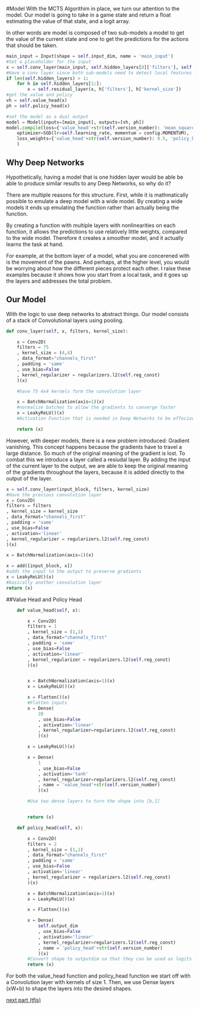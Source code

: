 #Model
With the MCTS Algorithim in place, we turn our attention to the model.
Our model is going to take in a game state and return a float estimating the value of that state, and a logit array.

In other words are model is composed of two sub-models a model to get the value of the current state and one to get the predictions for the actions that should be taken.

```python
main_input = Input(shape = self.input_dim, name = 'main_input')
#Set a placeholder for the input
x = self.conv_layer(main_input, self.hidden_layers[0]['filters'], self.hidden_layers[0]['kernel_size'])
#Have a conv layer since both sub-models need to detect local features for it to be successful
if len(self.hidden_layers) > 1:
	for h in self.hidden_layers[1:]:
		x = self.residual_layer(x, h['filters'], h['kernel_size'])
#get the value and policy
vh = self.value_head(x)
ph = self.policy_head(x)

#set the model as a dual output
model = Model(inputs=[main_input], outputs=[vh, ph])
model.compile(loss={'value_head'+str(self.version_number): 'mean_squared_error', 'policy_head'+str(self.version_number): softmax_cross_entropy_with_logits},
	optimizer=SGD(lr=self.learning_rate, momentum = config.MOMENTUM),	
	loss_weights={'value_head'+str(self.version_number): 0.5, 'policy_head'+str(self.version_number): 0.5}	
	)

```

## Why Deep Networks
Hypothetically, having a model that is one hidden layer would be able be able to produce similar results to any Deep Networks, so why do it?

There are multiple reasons for this structure. First, while it is mathmatically possible to emulate a deep model with a wide model. By creating a wide models it ends up emulating the function rather than actually being the function.

By creating a function with multiple layers with nonlinearities on each function, it allows the predictions to use relatively little weights, compared to the wide model. Therefore it creates a smoother model, and it actually learns the task at hand.

For example, at the bottom layer of a model, what you are concerened with is the movement of the pawns.	And perhaps, at the higher level, you would be worrying about how the different pieces protect each other. I raise these examples because it shows how you start from a local task, and it goes up the layers and addresses the total problem.

## Our Model
With the logic to use deep networks to abstract things. Our model consists of a stack of Convolutional layers using pooling.

```python
def conv_layer(self, x, filters, kernel_size):

	x = Conv2D(
	filters = 75
	, kernel_size = (4,4)
	, data_format="channels_first"
	, padding = 'same'
	, use_bias=False
	, kernel_regularizer = regularizers.l2(self.reg_const)
	)(x)

	#have 75 4x4 kernels form the convolution layer

	x = BatchNormalization(axis=1)(x)
	#normalize batches to allow the gradients to converge faster
	x = LeakyReLU()(x)
	#Activation Function that is needed in Deep Networks to be effecive

	return (x)
```

However, with deeper models, there is a new problem introduced: Gradient vanishing. This concept happens because the gradients have to travel a large distance. So much of the original meaning of the gradient is lost. To combat this we introduce a layer called a resiudal layer. By adding the input of the current layer to the output, we are able to keep the original meaning of the gradients throughout the layers, because it is added directly to the output of the layer.


```python
x = self.conv_layer(input_block, filters, kernel_size)	
#Have the previous convolution layer
x = Conv2D(
filters = filters
, kernel_size = kernel_size
, data_format="channels_first"
, padding = 'same'
, use_bias=False
, activation='linear'
, kernel_regularizer = regularizers.l2(self.reg_const)
)(x)

x = BatchNormalization(axis=1)(x)

x = add([input_block, x])
#adds the input to the output to preserve gradients
x = LeakyReLU()(x)
#basically another convolution layer
return (x)
```

##Value Head and Policy Head

```python
	def value_head(self, x):

		x = Conv2D(
		filters = 1
		, kernel_size = (1,1)
		, data_format="channels_first"
		, padding = 'same'
		, use_bias=False
		, activation='linear'
		, kernel_regularizer = regularizers.l2(self.reg_const)
		)(x)


		x = BatchNormalization(axis=1)(x)
		x = LeakyReLU()(x)

		x = Flatten()(x)
		#Flatten inputs
		x = Dense(
			20
			, use_bias=False
			, activation='linear'
			, kernel_regularizer=regularizers.l2(self.reg_const)
			)(x)

		x = LeakyReLU()(x)

		x = Dense(
			1
			, use_bias=False
			, activation='tanh'
			, kernel_regularizer=regularizers.l2(self.reg_const)
			, name = 'value_head'+str(self.version_number)
			)(x)

		#Use two dense layers to turn the shape into [b,1]


		return (x)

	def policy_head(self, x):

		x = Conv2D(
		filters = 2
		, kernel_size = (1,1)
		, data_format="channels_first"
		, padding = 'same'
		, use_bias=False
		, activation='linear'
		, kernel_regularizer = regularizers.l2(self.reg_const)
		)(x)

		x = BatchNormalization(axis=1)(x)
		x = LeakyReLU()(x)

		x = Flatten()(x)

		x = Dense(
			self.output_dim
			, use_bias=False
			, activation='linear'
			, kernel_regularizer=regularizers.l2(self.reg_const)
			, name = 'policy_head'+str(self.version_number)
			)(x)
		#Convert shape to outputdim so that they can be used as logits [b,output_dim]
		return (x)
```
For both the value_head function and policy_head function we start off with a Convolution layer with kernels of size 1. Then, we use Dense layers (xW+b) to shape the layers into the desired shapes.

[next part (tfjs)](tictac.md)
